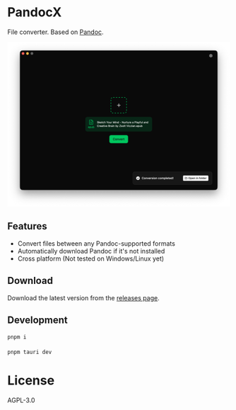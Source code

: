 # PandocX

File converter. Based on [Pandoc](https://pandoc.org/).

![PandocX](./screenshot.png)

## Features

- Convert files between any Pandoc-supported formats
- Automatically download Pandoc if it's not installed
- Cross platform (Not tested on Windows/Linux yet)

## Download

Download the latest version from the [releases page](https://github.com/djyde/PandocX/releases).

## Development

```bash
pnpm i

pnpm tauri dev
```

# License

AGPL-3.0